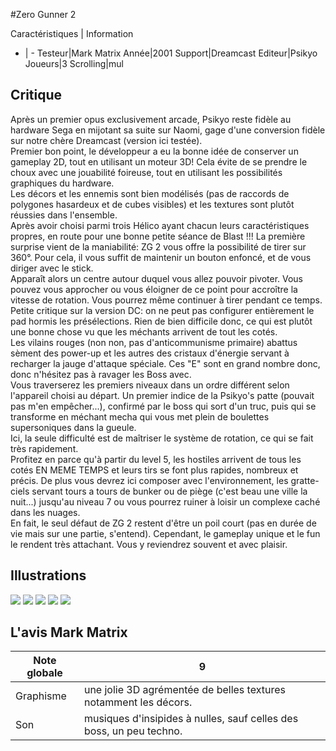 #Zero Gunner 2

Caractéristiques | Information
- | -
Testeur|Mark Matrix
Année|2001
Support|Dreamcast
Editeur|Psikyo
Joueurs|3
Scrolling|mul

## Critique
Après  un premier opus exclusivement arcade, Psikyo reste fidèle au hardware Sega en mijotant sa suite sur Naomi, gage d'une conversion fidèle sur notre chère Dreamcast (version ici testée).<br/>Premier bon point, le développeur a eu la bonne idée de conserver un gameplay 2D, tout en utilisant un moteur 3D! Cela évite de se prendre le choux avec une jouabilité foireuse, tout en utilisant les possibilités graphiques du hardware.<br/>Les décors et les ennemis sont bien modélisés (pas de raccords de polygones hasardeux et de cubes visibles) et les textures sont plutôt réussies dans l'ensemble.<br/>Après avoir choisi parmi trois Hélico ayant chacun leurs caractéristiques propres, en route pour une bonne petite séance de Blast !!! La première surprise vient de la maniabilité: ZG 2 vous offre la possibilité de tirer sur 360°. Pour cela, il vous suffit de maintenir un bouton enfoncé, et de vous diriger avec le stick.<br/>Apparaît alors un centre autour duquel vous allez pouvoir pivoter. Vous pouvez vous approcher ou vous éloigner de ce point pour accroître la vitesse de rotation. Vous pourrez même continuer à tirer pendant ce temps. Petite critique sur la version DC: on ne peut pas configurer entièrement le pad hormis les présélections. Rien de bien difficile donc, ce qui est plutôt une bonne chose vu que les méchants arrivent de tout les cotés.<br/>Les vilains rouges (non non, pas d'anticommunisme primaire) abattus sèment des power-up et les autres des cristaux d'énergie servant à recharger la jauge d'attaque spéciale. Ces "E" sont en grand nombre donc, donc n'hésitez pas à ravager les Boss avec.<br/>Vous traverserez les premiers niveaux dans un ordre différent selon l'appareil choisi au départ. Un premier indice de la Psikyo's patte (pouvait pas m'en empêcher...), confirmé par le boss qui sort d'un truc, puis qui se transforme en méchant mecha qui vous met plein de boulettes supersoniques dans la gueule.<br/>Ici, la seule difficulté est de maîtriser le système de rotation, ce qui se fait très rapidement.<br/>Profitez en parce qu'à partir du level 5, les hostiles arrivent de tous les cotés EN MEME TEMPS et leurs tirs se font plus rapides, nombreux et précis. De plus vous devrez ici composer avec l'environnement, les gratte-ciels servant tours a tours de bunker ou de piège (c'est beau une ville la nuit...) jusqu'au niveau 7 ou vous pourrez ruiner à loisir un complexe caché dans les nuages.<br/>En fait, le seul défaut de ZG 2 restent d'être un poil court (pas en durée de vie mais sur une partie, s'entend). Cependant, le gameplay unique et le fun le rendent très attachant. Vous y reviendrez souvent et avec plaisir.

## Illustrations
![](http://www.shmup.com/images/thumbs/img_fiche_1_394.jpg)
![](http://www.shmup.com/images/thumbs/img_fiche_2_394.jpg)
![](http://www.shmup.com/images/thumbs/img_fiche_3_394.jpg)
![](http://www.shmup.com/images/thumbs/img_fiche_4_394.jpg)
![](http://www.shmup.com/images/thumbs/img_fiche_5_394.jpg)

## L'avis Mark Matrix
Note globale|9
-|-
Graphisme|une jolie 3D agrémentée de belles textures notamment les décors.
Son|musiques d'insipides à nulles, sauf celles des boss, un peu techno.
